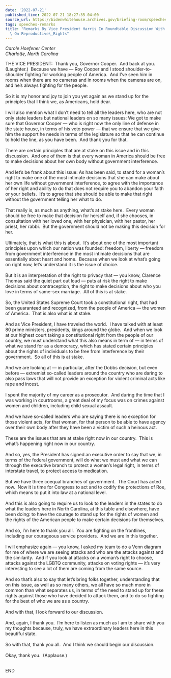 ```yaml
---
date: '2022-07-21'
published_time: 2022-07-21 18:27:35-04:00
source_url: https://bidenwhitehouse.archives.gov/briefing-room/speeches-remarks/2022/07/21/remarks-by-vice-president-harris-in-roundtable-discussion-with-nc-legislators-on-reproductive-rights/
tags: speeches-remarks
title: "Remarks By Vice President Harris In Roundtable Discussion With NC Legislators\
  \ On Reproductive\_Rights"
---
```

 
*Carole Hoefener Center  
*Charlotte, North Carolina**

THE VICE PRESIDENT:  Thank you, Governor Cooper.  And back at you. 
(Laughter.)  Because we have — Roy Cooper and I stood
shoulder-to-shoulder fighting for working people of America.  And I’ve
seen him in rooms when there are no cameras and in rooms when the
cameras are on, and he’s always fighting for the people.  
   
So it is my honor and joy to join you yet again as we stand up for the
principles that I think we, as Americans, hold dear.  
   
I will also mention what I don’t need to tell all the leaders here, who
are not only state leaders but national leaders on so many issues: We
got to make sure that Governor Cooper — who is right now the only line
of defense in the state house, in terms of his veto power — that we
ensure that we give him the support he needs in terms of the legislature
so that he can continue to hold the line, as you have been.  And thank
you for that.  
   
There are certain principles that are at stake on this issue and in this
discussion.  And one of them is that every woman in America should be
free to make decisions about her own body without government
interference.   
   
And let’s be frank about this issue: As has been said, to stand for a
woman’s right to make one of the most intimate decisions that she can
make about her own life without government interference, to agree with
the importance of her right and ability to do that does not require you
to abandon your faith or your beliefs.  It’s to agree that she should be
able to make that right without the government telling her what to do.  
   
That really is, as much as anything, what’s at stake here.  Every woman
should be free to make that decision for herself and, if she chooses, in
consultation with her loved one, with her physician, with her pastor,
her priest, her rabbi.  But the government should not be making this
decision for her.   
   
Ultimately, that is what this is about.  It’s about one of the most
important principles upon which our nation was founded: freedom, liberty
— freedom from government interference in the most intimate decisions
that are essentially about heart and home.  Because when we look at
what’s going on right now, let’s understand it is the issue of
choice.   
   
But it is an interpretation of the right to privacy that — you know,
Clarence Thomas said the quiet part out loud — puts at risk the right to
make decisions about contraception, the right to make decisions about
who you love in terms of same-sex marriage.  All of this is at stake.   
   
So, the United States Supreme Court took a constitutional right, that
had been guaranteed and recognized, from the people of America — the
women of America.  That is also what is at stake.   
   
And as Vice President, I have traveled the world.  I have talked with at
least 80 prime ministers, presidents, kings around the globe.  And when
we look at our highest court taking a constitutional right from the
people of our country, we must understand what this also means in term
of — in terms of what we stand for as a democracy, which has stated
certain principles about the rights of individuals to be free from
interference by their government.  So all of this is at stake.   
   
And we are looking at — in particular, after the Dobbs decision, but
even before — extremist so-called leaders around the country who are
daring to also pass laws that will not provide an exception for violent
criminal acts like rape and incest.   
   
I spent the majority of my career as a prosecutor.  And during the time
that I was working in courtrooms, a great deal of my focus was on crimes
against women and children, including child sexual assault.   
   
And we have so-called leaders who are saying there is no exception for
those violent acts, for that woman, for that person to be able to have
agency over their own body after they have been a victim of such a
heinous act.  
   
These are the issues that are at stake right now in our country.  This
is what’s happening right now in our country.   
   
And so, yes, the President has signed an executive order to say that we,
in terms of the federal government, will do what we must and what we can
through the executive branch to protect a woman’s legal right, in terms
of interstate travel, to protect access to medication.   
   
But we have three coequal branches of government.  The Court has acted
now.  Now it is time for Congress to act and to codify the protections
of Roe, which means to put it into law at a national level.   
   
And this is also going to require us to look to the leaders in the
states to do what the leaders here in North Carolina, at this table and
elsewhere, have been doing: to have the courage to stand up for the
rights of women and the rights of the American people to make certain
decisions for themselves.   
   
And so, I’m here to thank you all.  You are fighting on the frontlines,
including our courageous service providers.  And we are in this
together.   
   
I will emphasize again — you know, I asked my team to do a Venn diagram
for me of where we are seeing attacks and who are the attacks against
and the similarity.  And if you look at attacks on a woman’s right to
choose, attacks against the LGBTQ community, attacks on voting rights —
it’s very interesting to see a lot of them are coming from the same
source.   
   
And so that’s also to say that let’s bring folks together, understanding
that on this issue, as well as so many others, we all have so much more
in common than what separates us, in terms of the need to stand up for
these rights against those who have decided to attack them, and to do so
fighting for the best of who we are as a country.   
   
And with that, I look forward to our discussion.   
   
And, again, I thank you.  I’m here to listen as much as I am to share
with you my thoughts because, truly, we have extraordinary leaders here
in this beautiful state.   
   
So with that, thank you all.  And I think we should begin our
discussion.   
   
Okay, thank you.  (Applause.)  
 

END
